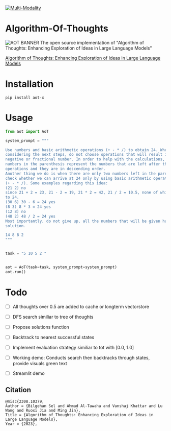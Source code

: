 [![Multi-Modality](agorabanner.png)](https://discord.gg/qUtxnK2NMf)

# Algorithm-Of-Thoughts
![AOT BANNER](aot.png)
The open source implementation of "Algorithm of Thoughts: Enhancing Exploration of Ideas in Large Language Models"

[Algorithm of Thoughts: Enhancing Exploration of Ideas in Large Language Models](https://arxiv.org/abs/2308.10379)

# Installation
`pip install aot-x`


# Usage
```python
from aot import AoT

system_prompt = """

Use numbers and basic arithmetic operations (+ - * /) to obtain 24. When
considering the next steps, do not choose operations that will result in a
negative or fractional number. In order to help with the calculations, the
numbers in the parenthesis represent the numbers that are left after the
operations and they are in descending order.
Another thing we do is when there are only two numbers left in the parenthesis, we
check whether we can arrive at 24 only by using basic arithmetic operations
(+ - * /). Some examples regarding this idea:
(21 2) no
since 21 + 2 = 23, 21 - 2 = 19, 21 * 2 = 42, 21 / 2 = 10.5, none of which is equal
to 24.
(30 6) 30 - 6 = 24 yes
(8 3) 8 * 3 = 24 yes
(12 8) no
(48 2) 48 / 2 = 24 yes
Most importantly, do not give up, all the numbers that will be given has indeed a
solution.

14 8 8 2
"""


task = "5 10 5 2 "


aot = AoT(task=task, system_prompt=system_prompt)
aot.run()
```

# Todo
- [ ] All thoughts over 0.5 are added to cache or longterm vectorstore 
- [ ] DFS search similiar to tree of thoughts
- [ ] Propose solutions function
- [ ] Backtrack to nearest successful states
- [ ] Implement evaluation strategy similiar to tot with [0.0, 1.0]
- [ ] Working demo: Conducts search then backtracks through states, provide visuals green text
- [ ] Streamlit demo


## Citation
```
@misc{2308.10379,
Author = {Bilgehan Sel and Ahmad Al-Tawaha and Vanshaj Khattar and Lu Wang and Ruoxi Jia and Ming Jin},
Title = {Algorithm of Thoughts: Enhancing Exploration of Ideas in Large Language Models},
Year = {2023},
```